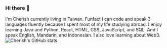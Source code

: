 ### Hi there 👋

I'm Cherish currently living in Taiwan. Funfact I can code and speak 3 languages fluently because I spent most of my life studying abroad. I enjoy learning Java and Python, React, HTML, CSS, JavaScript, and SQL. And I speak English, Mandarin, and Indonesian. I also love learning about Web3.
![Cherish's GitHub stats](https://github-readme-stats.vercel.app/api?username=cherishtherin&theme=ambient_gradient&show_icons=true)
